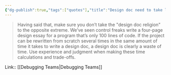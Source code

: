 ```yaml
---
{"dg-publish":true,"tags":["quotes"],"title":"Design doc need to take less time than coding","date":"2022-08-25T21:41:54+03:00","modified_at":"2022-09-03T13:34:06+03:00","permalink":"/quotes/202208252141/","dgHomeLink":false,"dgPassFrontmatter":true}
---
```



> Having said that, make sure you don’t take the "design doc religion" to the opposite extreme. We’ve seen control freaks write a four-page design essay for a program that’s only 100 lines of code. If the project can be rewritten from scratch several times in the same amount of time it takes to write a design doc, a design doc is clearly a waste of time. Use experience and judgment when making these time calculations and trade-offs.

Link:: [[Debugging Teams|Debugging Teams]]
